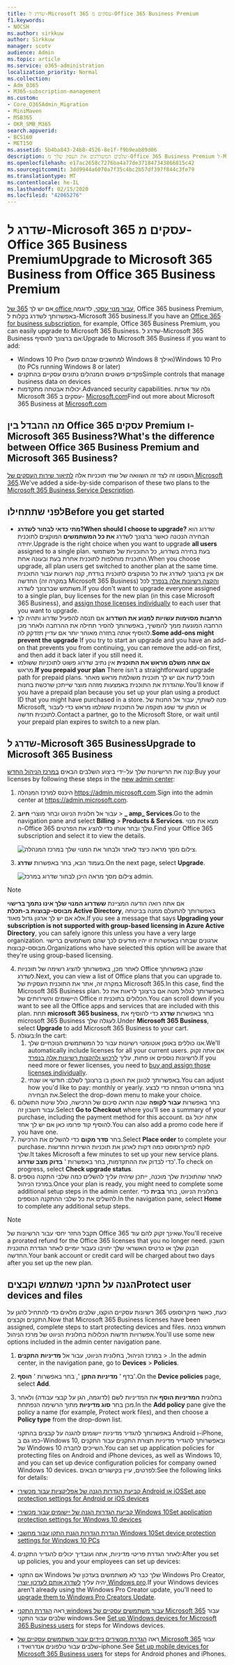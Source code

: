 ```yaml
---
title: שדרג ל-Microsoft 365 עסקים מ-Office 365 Business Premium
f1.keywords:
- NOCSH
ms.author: sirkkuw
author: Sirkkuw
manager: scotv
audience: Admin
ms.topic: article
ms.service: o365-administration
localization_priority: Normal
ms.collection:
- Adm_O365
- M365-subscription-management
ms.custom:
- Core_O365Admin_Migration
- MiniMaven
- MSB365
- OKR_SMB_M365
search.appverid:
- BCS160
- MET150
ms.assetid: 5b4ba843-24b8-4526-8e1f-f9b9eab89d06
description: שלבים המשדרגים את העסק שלך מ-Office 365 Business Premium ל-Microsoft 365 Business.
ms.openlocfilehash: e17ac2658c7276ba4a77de371847343866815c42
ms.sourcegitcommit: 3dd9944a6070a7f35c4bc2b57df397f844c3fe79
ms.translationtype: MT
ms.contentlocale: he-IL
ms.lasthandoff: 02/15/2020
ms.locfileid: "42065276"
---
```

# <a name="upgrade-to-microsoft-365-business-from-office-365-business-premium"></a><span data-ttu-id="17cae-103">שדרג ל-Microsoft 365 עסקים מ-Office 365 Business Premium</span><span class="sxs-lookup"><span data-stu-id="17cae-103">Upgrade to Microsoft 365 Business from Office 365 Business Premium</span></span>

<span data-ttu-id="17cae-104">אם יש לך [365 של office עבור מנוי עסקי](https://products.office.com/compare-all-microsoft-office-products-4-column?activetab=tab:primaryr2), לדוגמה, Office 365 business Premium, באפשרותך לשדרג בקלות ל-Microsoft 365 business.</span><span class="sxs-lookup"><span data-stu-id="17cae-104">If you have an [Office 365 for business subscription](https://products.office.com/compare-all-microsoft-office-products-4-column?activetab=tab:primaryr2), for example, Office 365 Business Premium, you can easily upgrade to Microsoft 365 Business.</span></span> <span data-ttu-id="17cae-105">שדרג ל-Microsoft 365 Business אם ברצונך להוסיף:</span><span class="sxs-lookup"><span data-stu-id="17cae-105">Upgrade to Microsoft 365 Business if you want to add:</span></span> 
- <span data-ttu-id="17cae-106">Windows 10 Pro (למחשבים שבהם פועל Windows 8 ואילך)</span><span class="sxs-lookup"><span data-stu-id="17cae-106">Windows 10 Pro (to PCs running Windows 8 or later)</span></span>
- <span data-ttu-id="17cae-107">פקדים פשוטים המנהלים נתונים עסקיים בהתקנים</span><span class="sxs-lookup"><span data-stu-id="17cae-107">Simple controls that manage business data on devices</span></span>
- <span data-ttu-id="17cae-108">יכולות אבטחה מתקדמות.</span><span class="sxs-lookup"><span data-stu-id="17cae-108">Advanced security capabilities.</span></span>
<span data-ttu-id="17cae-109">גלה עוד אודות Microsoft 365 עסקים ב- [Microsoft.com](https://www.microsoft.com/microsoft-365/business)</span><span class="sxs-lookup"><span data-stu-id="17cae-109">Find out more about Microsoft 365 Business at [Microsoft.com](https://www.microsoft.com/microsoft-365/business)</span></span>

## <a name="whats-the-difference-between-office-365-business-premium-and-microsoft-365-business"></a><span data-ttu-id="17cae-110">מה ההבדל בין Office 365 עסקים Premium ו-Microsoft 365 Business?</span><span class="sxs-lookup"><span data-stu-id="17cae-110">What's the difference between Office 365 Business Premium and Microsoft 365 Business?</span></span>
<span data-ttu-id="17cae-111">הוספנו זה לצד זה השוואה של שתי תוכניות אלה [לתיאור שירות העסקים של Microsoft 365](https://docs.microsoft.com/office365/servicedescriptions/microsoft-365-service-descriptions/microsoft-365-business-service-description).</span><span class="sxs-lookup"><span data-stu-id="17cae-111">We've added a side-by-side comparison of these two plans to the [Microsoft 365 Business Service Description](https://docs.microsoft.com/office365/servicedescriptions/microsoft-365-service-descriptions/microsoft-365-business-service-description).</span></span> 

## <a name="before-you-get-started"></a><span data-ttu-id="17cae-112">לפני שתתחילו</span><span class="sxs-lookup"><span data-stu-id="17cae-112">Before you get started</span></span>

- <span data-ttu-id="17cae-113">**מתי כדאי לבחור לשדרג?**</span><span class="sxs-lookup"><span data-stu-id="17cae-113">**When should I choose to upgrade?**</span></span> <span data-ttu-id="17cae-114">שדרוג הוא הבחירה הנכונה כאשר ברצונך לשדרג **את כל המשתמשים** המוקצים לתוכנית יחידה.</span><span class="sxs-lookup"><span data-stu-id="17cae-114">Upgrade is the right choice when you want to upgrade **all users** assigned to a single plan.</span></span> <span data-ttu-id="17cae-115">בעת בחירה בשדרוג, כל התוכניות של משתמשי התוכנית מוחלפות לתוכנית אחרת בעת ובעונה אחת.</span><span class="sxs-lookup"><span data-stu-id="17cae-115">When you choose upgrade, all plan users get switched to another plan at the same time.</span></span> <span data-ttu-id="17cae-116">אם אין ברצונך לשדרג את כל המוקצים לתוכנית בודדת, קנה רשיונות עבור התוכנית החדשה (במקרה זה Microsoft 365 Business) [והקצה רשיונות אלה בנפרד](https://docs.microsoft.com/office365/admin/manage/assign-licenses-to-users) לכל משתמש שברצונך לשדרג.</span><span class="sxs-lookup"><span data-stu-id="17cae-116">If you don't want to upgrade everyone assigned to a single plan, buy licenses for the new plan (in this case Microsoft 365 Business), and [assign those licenses individually](https://docs.microsoft.com/office365/admin/manage/assign-licenses-to-users) to each user that you want to upgrade.</span></span> 
- <span data-ttu-id="17cae-117">**הרחבות מסוימות עשויות למנוע את השדרוג** אם תנסה להפעיל שדרוג ותהיה לך הרחבה המונעת ממך להמשיך, באפשרותך להסיר תחילה את ההרחבה ולאחר מכן להוסיף אותה בחזרה מאוחר יותר אם עדיין תזדקק לה.</span><span class="sxs-lookup"><span data-stu-id="17cae-117">**Some add-ons might prevent the upgrade** If you try to start an upgrade and you have an add-on that prevents you from continuing, you can remove the add-on first, and then add it back later if you still need it.</span></span> 
- <span data-ttu-id="17cae-118">**אם אתה משלם מראש את התוכנית** אין נתיב שדרוג פשוט לתוכניות ששולמו מראש.</span><span class="sxs-lookup"><span data-stu-id="17cae-118">**If you prepaid your plan** There isn't a straightforward upgrade path for prepaid plans.</span></span> <span data-ttu-id="17cae-119">תוכל לדעת אם יש לך תוכנית משולמת מראש מאחר שהגדרת את התוכנית באמצעות מזהה מוצר שייתכן שרכשת בחנות.</span><span class="sxs-lookup"><span data-stu-id="17cae-119">You'll know if you have a prepaid plan because you set up your plan using a product ID that you might have purchased in a store.</span></span> <span data-ttu-id="17cae-120">פנה לשותף, עבור אל החנות של Microsoft, או המתן עד שפג תוקפה של התוכנית ששולמו מראש כדי לעבור לתוכנית חדשה.</span><span class="sxs-lookup"><span data-stu-id="17cae-120">Contact a partner, go to the Microsoft Store, or wait until your prepaid plan expires to switch to a new plan.</span></span>

## <a name="upgrade-to-microsoft-365-business"></a><span data-ttu-id="17cae-121">שדרג ל-Microsoft 365 Business</span><span class="sxs-lookup"><span data-stu-id="17cae-121">Upgrade to Microsoft 365 Business</span></span>
<span data-ttu-id="17cae-122">קנה את הרישיונות שלך על-ידי ביצוע השלבים הבאים [במרכז הניהול החדש](https://docs.microsoft.com/office365/admin/microsoft-365-admin-center-preview):</span><span class="sxs-lookup"><span data-stu-id="17cae-122">Buy your licenses by following these steps in the [new admin center](https://docs.microsoft.com/office365/admin/microsoft-365-admin-center-preview):</span></span>
1. <span data-ttu-id="17cae-123">היכנס למרכז המנהלה <a href="https://go.microsoft.com/fwlink/p/?linkid=837890" target="_blank">https://admin.microsoft.com</a>.</span><span class="sxs-lookup"><span data-stu-id="17cae-123">Sign into the admin center at <a href="https://go.microsoft.com/fwlink/p/?linkid=837890" target="_blank">https://admin.microsoft.com</a>.</span></span>
2. <span data-ttu-id="17cae-124">עבור אל חלונית הניווט ובחר מוצרי **חיוב** \> **_ amp_ Services**.</span><span class="sxs-lookup"><span data-stu-id="17cae-124">Go to the navigation pane and select **Billing** \> **Products & Services**.</span></span> <span data-ttu-id="17cae-125">מצא את מנוי ה-Office 365 שלך ובחר אותו כדי להציג את הפרטים.</span><span class="sxs-lookup"><span data-stu-id="17cae-125">Find your Office 365 subscription and select it to view the details.</span></span> 

    ![צילום מסך מראה כיצד לאתר ולבחור את המנוי שלך במרכז המנהלה.](../media/FindYourSubscription.png)

3. <span data-ttu-id="17cae-127">בעמוד הבא, בחר באפשרות **שדרג**.</span><span class="sxs-lookup"><span data-stu-id="17cae-127">On the next page, select **Upgrade**.</span></span> 

      ![צילום מסך מראה היכן לבחור שדרוג במרכז admin.](../media/SelectUpgrade.png)

  > [!NOTE]
  > <span data-ttu-id="17cae-129">אם אתה רואה הודעה המציינת **ששדרוג המנוי שלך אינו נתמך ברישוי מבוסס-קבוצות ב-תכלת Active Directory**, באפשרותך להתעלם ממנה בביטחה אלא אם יש לך ארגון גדול מאוד.</span><span class="sxs-lookup"><span data-stu-id="17cae-129">If you see a message that says **Upgrading your subscription is not supported with group-based licensing in Azure Active Directory**, you can safely ignore this unless you have a very large organization.</span></span> <span data-ttu-id="17cae-130">ארגונים שבחרו באפשרות זו יהיו מודעים לכך שהם משתמשים ברישוי מבוסס-קבוצות.</span><span class="sxs-lookup"><span data-stu-id="17cae-130">Organizations who have selected this option will be aware that they're using group-based licensing.</span></span>

4. <span data-ttu-id="17cae-131">לאחר מכן, באפשרותך להציג רשימה של תוכניות Office שבהן באפשרותך לשדרג.</span><span class="sxs-lookup"><span data-stu-id="17cae-131">Next, you can view a list of Office plans that you can upgrade to.</span></span> <span data-ttu-id="17cae-132">במקרה זה, אתר את התוכנית העסקית של Microsoft 365.</span><span class="sxs-lookup"><span data-stu-id="17cae-132">In this case, find the Microsoft 365 Business plan.</span></span> <span data-ttu-id="17cae-133">באפשרותך לגלול מטה אם ברצונך לראות את כל היישומים והשירותים של Office הכלולים בתוכנית זו.</span><span class="sxs-lookup"><span data-stu-id="17cae-133">You can scroll down if you want to see all the Office apps and services that are included with this plan.</span></span> <span data-ttu-id="17cae-134">תחת **microsoft 365 business**, בחר באפשרות **שדרג** כדי להוסיף את microsoft 365 Business לעגלה שלך.</span><span class="sxs-lookup"><span data-stu-id="17cae-134">Under **Microsoft 365 Business**, select **Upgrade** to add Microsoft 365 Business to your cart.</span></span>
5. <span data-ttu-id="17cae-135">בעגלה:</span><span class="sxs-lookup"><span data-stu-id="17cae-135">In the cart:</span></span>
    1. <span data-ttu-id="17cae-136">אנו כוללים באופן אוטומטי רשיונות עבור כל המשתמשים הנוכחיים שלך.</span><span class="sxs-lookup"><span data-stu-id="17cae-136">We'll automatically include licenses for all your current users.</span></span> <span data-ttu-id="17cae-137">אם אתה זקוק לרשיונות נוספים או פחות, עליך [לרכוש ולהקצות רשיונות אלה בנפרד](https://docs.microsoft.com/office365/admin/manage/assign-licenses-to-users).</span><span class="sxs-lookup"><span data-stu-id="17cae-137">If you need more or fewer licenses, you need to [buy and assign those licenses individually](https://docs.microsoft.com/office365/admin/manage/assign-licenses-to-users).</span></span>  
    2. <span data-ttu-id="17cae-138">באפשרותך לכוונן את האופן בו ברצונך לשלם: חודשי או שנתי.</span><span class="sxs-lookup"><span data-stu-id="17cae-138">You can adjust how you'd like to pay: monthly or yearly.</span></span> <span data-ttu-id="17cae-139">בחר בתפריט הנפתח כדי לבצע את הבחירה.</span><span class="sxs-lookup"><span data-stu-id="17cae-139">Select the drop-down menu to make your choice.</span></span>
6. <span data-ttu-id="17cae-140">בחר באפשרות **עבור לקופה** שבה תראה סיכום של הרכישה, כולל שיטת התשלום עבור חשבון זה.</span><span class="sxs-lookup"><span data-stu-id="17cae-140">Select **Go to Checkout** where you'll see a summary of your purchase, including the payment method for this account.</span></span> <span data-ttu-id="17cae-141">אתה יכול גם להוסיף קוד פרומו כאן אם יש לך אחד.</span><span class="sxs-lookup"><span data-stu-id="17cae-141">You can also add a promo code here if you have one.</span></span>
7. <span data-ttu-id="17cae-142">בחר **סדר מקום** כדי להשלים את הרכישה.</span><span class="sxs-lookup"><span data-stu-id="17cae-142">Select **Place order** to complete your purchase.</span></span>
<span data-ttu-id="17cae-143">לוקח למיקרוסופט כמה דקות לארגן את תוכניות השירות החדשות שלך.</span><span class="sxs-lookup"><span data-stu-id="17cae-143">It takes Microsoft a few minutes to set up your new service plans.</span></span> <span data-ttu-id="17cae-144">כדי לבדוק את ההתקדמות, בחר באפשרות ' **בדוק מצב שדרוג**'.</span><span class="sxs-lookup"><span data-stu-id="17cae-144">To check on progress, select **Check upgrade status**.</span></span> 
1. <span data-ttu-id="17cae-145">לאחר שהתוכנית שלך מוכנה, ייתכן שיהיה עליך להשלים כמה שלבי התקנה נוספים במרכז הניהול.</span><span class="sxs-lookup"><span data-stu-id="17cae-145">Once your plan is ready, you might need to complete some additional setup steps in the admin center.</span></span> <span data-ttu-id="17cae-146">בחלונית הניווט, בחר **בבית** כדי להשלים את כל שלבי ההתקנה הנוספים.</span><span class="sxs-lookup"><span data-stu-id="17cae-146">In the navigation pane, select **Home** to complete any additional setup steps.</span></span>

> [!NOTE]
> <span data-ttu-id="17cae-147">תקבל החזר יחסי עבור הרשיונות של Office 365 שאינך זקוק להם עוד.</span><span class="sxs-lookup"><span data-stu-id="17cae-147">You'll receive a prorated refund for the Office 365 licenses that you no longer need.</span></span> <span data-ttu-id="17cae-148">חשבון הבנק שלך או כרטיס האשראי שלך יחויבו כעבור יומיים לאחר הגדרת התוכנית החדשה.</span><span class="sxs-lookup"><span data-stu-id="17cae-148">Your bank account or credit card will be charged about two days after you set up the new plan.</span></span>
  
## <a name="protect-user-devices-and-files"></a><span data-ttu-id="17cae-149">הגנה על התקני משתמש וקבצים</span><span class="sxs-lookup"><span data-stu-id="17cae-149">Protect user devices and files</span></span>

<span data-ttu-id="17cae-150">כעת, כאשר מיקרוסופט 365 רשיונות עסקיים הוקצו, שלבים מלאים כדי להתחיל להגן על התקנים וקבצים.</span><span class="sxs-lookup"><span data-stu-id="17cae-150">Now that Microsoft 365 Business licenses have been assigned, complete steps to start protecting devices and files.</span></span> <span data-ttu-id="17cae-151">תשתמש בכמה אפשרויות חדשות הכלולות בחלונית הניווט של מרכז הניהול.</span><span class="sxs-lookup"><span data-stu-id="17cae-151">You'll use some new options included in the admin center navigation pane.</span></span>
  
1. <span data-ttu-id="17cae-152">במרכז הניהול, בחלונית הניווט, עבור אל **מדיניות** **התקנים** \> .</span><span class="sxs-lookup"><span data-stu-id="17cae-152">In the admin center, in the navigation pane, go to **Devices** \> **Policies**.</span></span>
    
2. <span data-ttu-id="17cae-153">בדף ' **מדיניות התקן** ', בחר באפשרות ' **הוסף**'.</span><span class="sxs-lookup"><span data-stu-id="17cae-153">On the **Device policies** page, select **Add**.</span></span>
    
3. <span data-ttu-id="17cae-154">בחלונית **המדיניות הוסף** את המדיניות לשם (לדוגמה, הגן על קבצי עבודה) ולאחר מכן בחר **סוג מדיניות** מתוך הרשימה הנפתחת.</span><span class="sxs-lookup"><span data-stu-id="17cae-154">In the **Add policy** pane give the policy a name (for example, Protect work files), and then choose a **Policy type** from the drop-down list.</span></span> 
    
    <span data-ttu-id="17cae-155">באפשרותך להגדיר מדיניות יישומים להגנה על קבצים בהתקני Android ו-iPhone, כמו גם ב-Windows 10, ובאפשרותך להגדיר מדיניות תצורת התקנים עבור התקנים של Windows 10 השייכים לחברה.</span><span class="sxs-lookup"><span data-stu-id="17cae-155">You can set up application policies for protecting files on Android and iPhone devices, as well as Windows 10, and you can set up device configuration policies for company owned Windows 10 devices.</span></span> <span data-ttu-id="17cae-156">לפרטים, עיין בקישורים הבאים:</span><span class="sxs-lookup"><span data-stu-id="17cae-156">See the following links for details:</span></span>
    
  - [<span data-ttu-id="17cae-157">קביעת הגדרות הגנה של אפליקציות עבור מכשירי Android או iOS</span><span class="sxs-lookup"><span data-stu-id="17cae-157">Set app protection settings for Android or iOS devices</span></span>](app-protection-settings-for-android-and-ios.md)
    
  - [<span data-ttu-id="17cae-158">קביעת הגדרות הגנה של יישומים עבור מכשירי Windows 10</span><span class="sxs-lookup"><span data-stu-id="17cae-158">Set application protection settings for Windows 10 devices</span></span>](protection-settings-for-windows-10-devices.md)
    
  - [<span data-ttu-id="17cae-159">הגדרת הגדרות הגנת התקן עבור מחשבי Windows 10</span><span class="sxs-lookup"><span data-stu-id="17cae-159">Set device protection settings for Windows 10 PCs</span></span>](protection-settings-for-windows-10-pcs.md)
    
  
4. <span data-ttu-id="17cae-160">לאחר הגדרת פריטי מדיניות, אתה ועובדיך יכולים להגדיר התקנים:</span><span class="sxs-lookup"><span data-stu-id="17cae-160">After you set up policies, you and your employees can set up devices:</span></span>
    
  - <span data-ttu-id="17cae-161">אם התקני Windows שלך כבר לא משתמשים בעדכון של Windows Pro Creator, יהיה עליך [לשדרג אותם לעדכון יוצרי Windows pro](upgrade-to-windows-pro-creators-update.md).</span><span class="sxs-lookup"><span data-stu-id="17cae-161">If your Windows devices aren't already using the Windows Pro Creator update, you'll need to [upgrade them to Windows Pro Creators Update](upgrade-to-windows-pro-creators-update.md).</span></span>
    
  - <span data-ttu-id="17cae-162">ראה [הגדרת התקני windows עבור משתמשים עסקיים של Microsoft 365](set-up-windows-devices.md) עבור שלבים עבור התקני windows.</span><span class="sxs-lookup"><span data-stu-id="17cae-162">See [Set up Windows devices for Microsoft 365 Business users](set-up-windows-devices.md) for steps for Windows devices.</span></span> 
    
  - <span data-ttu-id="17cae-163">ראה [הגדרת מכשירים ניידים עבור משתמשים עסקיים של Microsoft 365](set-up-mobile-devices.md) עבור שלבים עבור טלפונים אנדרואיד ו-iphone.</span><span class="sxs-lookup"><span data-stu-id="17cae-163">See [Set up mobile devices for Microsoft 365 Business users](set-up-mobile-devices.md) for steps for Android phones and iPhones.</span></span> 
